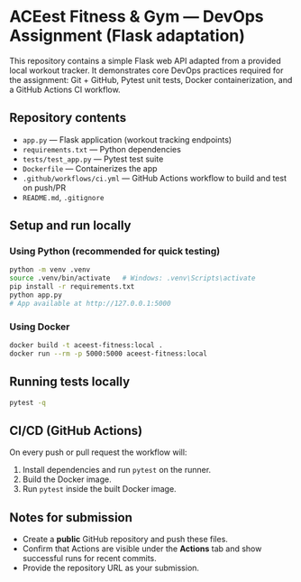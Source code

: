 # ACEest Fitness & Gym — DevOps Assignment (Flask adaptation)

This repository contains a simple Flask web API adapted from a provided local workout tracker. It demonstrates core DevOps practices required for the assignment: Git + GitHub, Pytest unit tests, Docker containerization, and a GitHub Actions CI workflow.

## Repository contents
- `app.py` — Flask application (workout tracking endpoints)
- `requirements.txt` — Python dependencies
- `tests/test_app.py` — Pytest test suite
- `Dockerfile` — Containerizes the app
- `.github/workflows/ci.yml` — GitHub Actions workflow to build and test on push/PR
- `README.md`, `.gitignore`

## Setup and run locally

### Using Python (recommended for quick testing)
```bash
python -m venv .venv
source .venv/bin/activate   # Windows: .venv\Scripts\activate
pip install -r requirements.txt
python app.py
# App available at http://127.0.0.1:5000
```

### Using Docker
```bash
docker build -t aceest-fitness:local .
docker run --rm -p 5000:5000 aceest-fitness:local
```

## Running tests locally
```bash
pytest -q
```

## CI/CD (GitHub Actions)
On every push or pull request the workflow will:
1. Install dependencies and run `pytest` on the runner.
2. Build the Docker image.
3. Run `pytest` inside the built Docker image.

## Notes for submission
- Create a **public** GitHub repository and push these files.
- Confirm that Actions are visible under the **Actions** tab and show successful runs for recent commits.
- Provide the repository URL as your submission.
